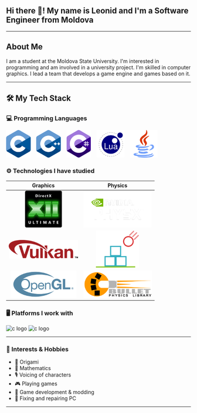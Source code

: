 ## Hi there 👋! My name is Leonid and I'm a Software Engineer from Moldova

---

## About Me
<p>
I am a student at the Moldova State University. 
I'm interested in programming and am involved in a university project. 
I'm skilled in computer graphics. 
I lead a team that develops a game engine and games based on it.
</p>

--- 

## 🛠️ My Tech Stack

### 💻 Programming Languages
<div align="left">
  <img src="images/c.png" height="75" alt="c logo"/> &nbsp&nbsp
  <img src="images/cpp.png" height="75" alt="cplusplus logo"/> &nbsp&nbsp
  <img src="images/cs.png" height="75" alt="csharp logo"/> &nbsp&nbsp
  <img src="images/lua.png" height="75" alt="lua logo"/> &nbsp&nbsp
  <img src="images/java.png" height="75" alt="java logo"/> &nbsp&nbsp
</div>


### ⚙️ Technologies I have studied
<!-- <div align="left"> -->
<!-- <div style="display: flex; justify-content: center; align-items: center; gap: 30px; flex-wrap: wrap;">
  <img src="images/dx.png" height="100" alt="dx logo"/>
  <img src="images/vk.png" height="50" alt="vk logo"/>
  <img src="images/gl.png" height="50" alt="gl logo"/>
</div> -->

| Graphics | Physics |
|:---:|:---:|
| <img src="images/dx.png" height="100" alt="dx logo"/> | <img src="images/physx.png" height="100" alt="physx logo"/>  |
| <img src="images/vk.png" height="50" alt="vk logo"/>  | <img src="images/box2d.png" height="100" alt="box2d logo"/>  |
| <img src="images/gl.png" height="75" alt="gl logo"/>  | <img src="images/bullet.png" height="75" alt="bullet logo"/> |



### 🖥️ Platforms I work with
<div align="left">
  <img src="https://cdn.jsdelivr.net/gh/devicons/devicon/icons/windows11/windows11-original.svg" height="75" alt="c logo"/>
  <img src="https://cdn.jsdelivr.net/gh/devicons/devicon/icons/android/android-original.svg" height="75" alt="c logo"/>
  <!-- <img src="https://cdn.jsdelivr.net/gh/devicons/devicon/icons/linux/linux-original.svg" height="50" alt="c logo"/> -->
</div>

---

### 🎨 Interests & Hobbies

- 🦢 Origami  
- 🔢 Mathematics  
- 🎙️ Voicing of characters  
- 🎮 Playing games  
- 🧩 Game development & modding  
- 🧰 Fixing and repairing PC

---

<!--
**leopard-bf187/leopard-bf187** is a ✨ _special_ ✨ repository because its `README.md` (this file) appears on your GitHub profile.

Here are some ideas to get you started:

- 🔭 I’m currently working on ...
- 🌱 I’m currently learning ...
- 👯 I’m looking to collaborate on ...
- 🤔 I’m looking for help with ...
- 💬 Ask me about ...
- 📫 How to reach me: ...
- 😄 Pronouns: ...
- ⚡ Fun fact: ...
-->
